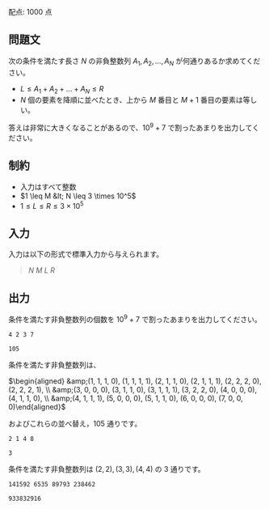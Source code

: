配点: $1000$ 点

## 問題文

次の条件を満たす長さ $N$ の非負整数列 $A_1, A_2, ..., A_N$ が何通りあるか求めてください。

- $L \leq A_1 + A_2 + ... + A_N \leq R$
- $N$ 個の要素を降順に並べたとき、上から $M$ 番目と $M+1$ 番目の要素は等しい。

答えは非常に大きくなることがあるので、$10^9+7$ で割ったあまりを出力してください。

## 制約

- 入力はすべて整数
- $1 \leq M &lt; N \leq 3 \times 10^5$
- $1 \leq L \leq R \leq 3 \times 10^5$

## 入力

入力は以下の形式で標準入力から与えられます。

> $N$ $M$ $L$ $R$

## 出力

条件を満たす非負整数列の個数を $10^9+7$ で割ったあまりを出力してください。

```input1
4 2 3 7
```

```output1
105
```

条件を満たす非負整数列は、

$\begin{aligned} &amp;(1, 1, 1, 0), (1, 1, 1, 1), (2, 1, 1, 0), (2, 1, 1, 1), (2, 2, 2, 0), (2, 2, 2, 1), \\ &amp;(3, 0, 0, 0), (3, 1, 1, 0), (3, 1, 1, 1), (3, 2, 2, 0), (4, 0, 0, 0), (4, 1, 1, 0), \\ &amp;(4, 1, 1, 1), (5, 0, 0, 0), (5, 1, 1, 0), (6, 0, 0, 0), (7, 0, 0, 0)\end{aligned}$

およびこれらの並べ替え，$105$ 通りです。

```input2
2 1 4 8
```

```output2
3
```

条件を満たす非負整数列は $(2, 2), (3, 3), (4, 4)$ の $3$ 通りです。

```input3
141592 6535 89793 238462
```

```output3
933832916
```